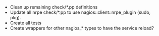* Clean up remaining check/*.pp definitions
* Update all nrpe check/*.pp to use nagios::client::nrpe_plugin (sudo, pkg).
* Create all tests
* Create wrappers for other nagios_* types to have the service reload?

